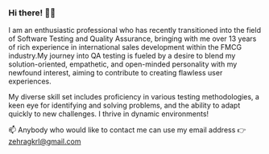 ### Hi there! 🙋‍♀️
I am an enthusiastic professional who has recently transitioned into the field of Software Testing and Quality Assurance, bringing with me 
over 13 years of rich experience in international sales development within the FMCG industry.My journey into QA testing is fueled by a 
desire to blend my solution-oriented, empathetic, and open-minded personality with my newfound interest, aiming to contribute to creating 
flawless user experiences.

My diverse skill set includes proficiency in various testing methodologies, a keen eye for identifying and solving problems, and the ability
to adapt quickly to new challenges. I thrive in dynamic environments!

📫 Anybody who would like to contact me can use my email address 👉
                        zehragkrl@gmail.com 


<!--
**ZehraGKrl/ZehraGKrl** is a ✨ _special_ ✨ repository because its `README.md` (this file) appears on your GitHub profile.

Here are some ideas to get you started:

- 🔭 I’m currently working on ...
- 🌱 I’m currently learning ...
- 👯 I’m looking to collaborate on ...
- 🤔 I’m looking for help with ...
- 💬 Ask me about ...
- 📫 How to reach me: ...
- 😄 Pronouns: ...
- ⚡ Fun fact: ...
-->
